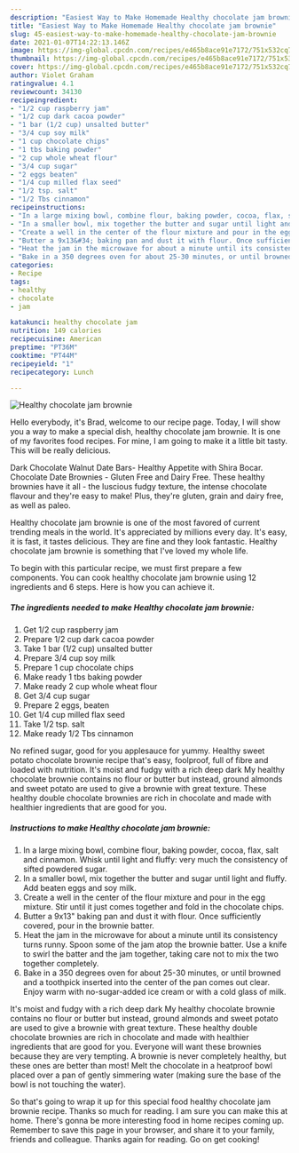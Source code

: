 ```yaml
---
description: "Easiest Way to Make Homemade Healthy chocolate jam brownie"
title: "Easiest Way to Make Homemade Healthy chocolate jam brownie"
slug: 45-easiest-way-to-make-homemade-healthy-chocolate-jam-brownie
date: 2021-01-07T14:22:13.146Z
image: https://img-global.cpcdn.com/recipes/e465b8ace91e7172/751x532cq70/healthy-chocolate-jam-brownie-recipe-main-photo.jpg
thumbnail: https://img-global.cpcdn.com/recipes/e465b8ace91e7172/751x532cq70/healthy-chocolate-jam-brownie-recipe-main-photo.jpg
cover: https://img-global.cpcdn.com/recipes/e465b8ace91e7172/751x532cq70/healthy-chocolate-jam-brownie-recipe-main-photo.jpg
author: Violet Graham
ratingvalue: 4.1
reviewcount: 34130
recipeingredient:
- "1/2 cup raspberry jam"
- "1/2 cup dark cacoa powder"
- "1 bar (1/2 cup) unsalted butter"
- "3/4 cup soy milk"
- "1 cup chocolate chips"
- "1 tbs baking powder"
- "2 cup whole wheat flour"
- "3/4 cup sugar"
- "2 eggs beaten"
- "1/4 cup milled flax seed"
- "1/2 tsp. salt"
- "1/2 Tbs cinnamon"
recipeinstructions:
- "In a large mixing bowl, combine flour, baking powder, cocoa, flax, salt and cinnamon. Whisk until light and fluffy: very much the consistency of sifted powdered sugar."
- "In a smaller bowl, mix together the butter and sugar until light and fluffy. Add beaten eggs and soy milk."
- "Create a well in the center of the flour mixture and pour in the egg mixture. Stir until it just comes together and fold in the chocolate chips."
- "Butter a 9x13&#34; baking pan and dust it with flour. Once sufficiently covered, pour in the brownie batter."
- "Heat the jam in the microwave for about a minute until its consistency turns runny. Spoon some of the jam atop the brownie batter. Use a knife to swirl the batter and the jam together, taking care not to mix the two together completely."
- "Bake in a 350 degrees oven for about 25-30 minutes, or until browned and a toothpick inserted into the center of the pan comes out clear. Enjoy warm with no-sugar-added ice cream or with a cold glass of milk."
categories:
- Recipe
tags:
- healthy
- chocolate
- jam

katakunci: healthy chocolate jam 
nutrition: 149 calories
recipecuisine: American
preptime: "PT36M"
cooktime: "PT44M"
recipeyield: "1"
recipecategory: Lunch

---
```



![Healthy chocolate jam brownie](https://img-global.cpcdn.com/recipes/e465b8ace91e7172/751x532cq70/healthy-chocolate-jam-brownie-recipe-main-photo.jpg)

Hello everybody, it's Brad, welcome to our recipe page. Today, I will show you a way to make a special dish, healthy chocolate jam brownie. It is one of my favorites food recipes. For mine, I am going to make it a little bit tasty. This will be really delicious.

Dark Chocolate Walnut Date Bars- Healthy Appetite with Shira Bocar. Chocolate Date Brownies - Gluten Free and Dairy Free. These healthy brownies have it all - the luscious fudgy texture, the intense chocolate flavour and they&#39;re easy to make! Plus, they&#39;re gluten, grain and dairy free, as well as paleo.

Healthy chocolate jam brownie is one of the most favored of current trending meals in the world. It's appreciated by millions every day. It's easy, it is fast, it tastes delicious. They are fine and they look fantastic. Healthy chocolate jam brownie is something that I've loved my whole life.


To begin with this particular recipe, we must first prepare a few components. You can cook healthy chocolate jam brownie using 12 ingredients and 6 steps. Here is how you can achieve it.

<!--inarticleads1-->

##### The ingredients needed to make Healthy chocolate jam brownie:

1. Get 1/2 cup raspberry jam
1. Prepare 1/2 cup dark cacoa powder
1. Take 1 bar (1/2 cup) unsalted butter
1. Prepare 3/4 cup soy milk
1. Prepare 1 cup chocolate chips
1. Make ready 1 tbs baking powder
1. Make ready 2 cup whole wheat flour
1. Get 3/4 cup sugar
1. Prepare 2 eggs, beaten
1. Get 1/4 cup milled flax seed
1. Take 1/2 tsp. salt
1. Make ready 1/2 Tbs cinnamon


No refined sugar, good for you applesauce for yummy. Healthy sweet potato chocolate brownie recipe that&#39;s easy, foolproof, full of fibre and loaded with nutrition. It&#39;s moist and fudgy with a rich deep dark My healthy chocolate brownie contains no flour or butter but instead, ground almonds and sweet potato are used to give a brownie with great texture. These healthy double chocolate brownies are rich in chocolate and made with healthier ingredients that are good for you. 

<!--inarticleads2-->

##### Instructions to make Healthy chocolate jam brownie:

1. In a large mixing bowl, combine flour, baking powder, cocoa, flax, salt and cinnamon. Whisk until light and fluffy: very much the consistency of sifted powdered sugar.
1. In a smaller bowl, mix together the butter and sugar until light and fluffy. Add beaten eggs and soy milk.
1. Create a well in the center of the flour mixture and pour in the egg mixture. Stir until it just comes together and fold in the chocolate chips.
1. Butter a 9x13&#34; baking pan and dust it with flour. Once sufficiently covered, pour in the brownie batter.
1. Heat the jam in the microwave for about a minute until its consistency turns runny. Spoon some of the jam atop the brownie batter. Use a knife to swirl the batter and the jam together, taking care not to mix the two together completely.
1. Bake in a 350 degrees oven for about 25-30 minutes, or until browned and a toothpick inserted into the center of the pan comes out clear. Enjoy warm with no-sugar-added ice cream or with a cold glass of milk.


It&#39;s moist and fudgy with a rich deep dark My healthy chocolate brownie contains no flour or butter but instead, ground almonds and sweet potato are used to give a brownie with great texture. These healthy double chocolate brownies are rich in chocolate and made with healthier ingredients that are good for you. Everyone will want these brownies because they are very tempting. A brownie is never completely healthy, but these ones are better than most! Melt the chocolate in a heatproof bowl placed over a pan of gently simmering water (making sure the base of the bowl is not touching the water). 

So that's going to wrap it up for this special food healthy chocolate jam brownie recipe. Thanks so much for reading. I am sure you can make this at home. There's gonna be more interesting food in home recipes coming up. Remember to save this page in your browser, and share it to your family, friends and colleague. Thanks again for reading. Go on get cooking!
